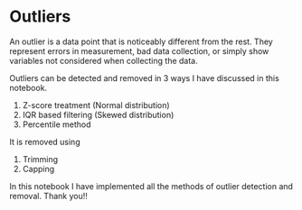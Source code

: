 # Outliers

An outlier is a data point that is noticeably different from the rest. They represent errors in measurement, bad data collection, or simply show variables not considered when collecting the data.

Outliers can be detected and removed in 3 ways I have discussed in this notebook.
1. Z-score treatment (Normal distribution)
2. IQR based filtering (Skewed distribution)
3. Percentile method

It is removed using
1. Trimming
2. Capping

In this notebook I have implemented all the methods of outlier detection and removal.
Thank you!!